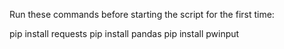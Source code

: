Run these commands before starting the script for the first time:

pip install requests
pip install pandas
pip install pwinput
